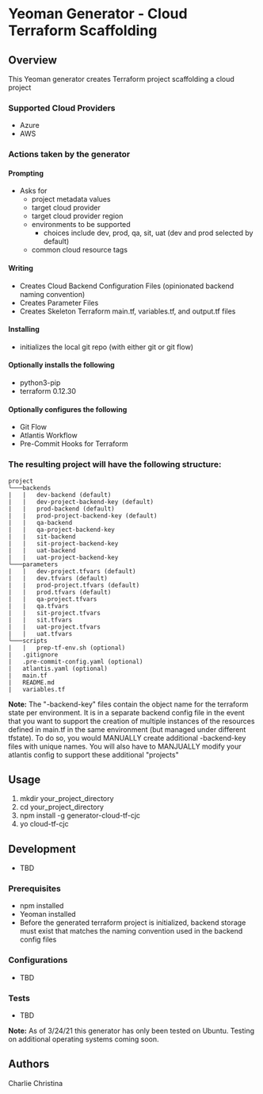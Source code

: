 # Yeoman Generator - Cloud Terraform Scaffolding
## Overview

This Yeoman generator creates Terraform project scaffolding a cloud project 

### Supported Cloud Providers
- Azure
- AWS

### Actions taken by the generator

#### Prompting
- Asks for 
    - project metadata values 
    - target cloud provider
    - target cloud provider region
    - environments to be supported
        - choices include dev, prod, qa, sit, uat (dev and prod selected by default)
    - common cloud resource tags

#### Writing
- Creates Cloud Backend Configuration Files (opinionated backend naming convention)
- Creates Parameter Files
- Creates Skeleton Terraform main.tf, variables.tf, and output.tf files

#### Installing
- initializes the local git repo (with either git or git flow)

#### Optionally installs the following
- python3-pip
- terraform 0.12.30

#### Optionally configures the following
- Git Flow
- Atlantis Workflow
- Pre-Commit Hooks for Terraform

### The resulting project will have the following structure:

```
project
└───backends
|   |   dev-backend (default)
|   |   dev-project-backend-key (default)
|   |   prod-backend (default)
|   |   prod-project-backend-key (default)
|   |   qa-backend
|   |   qa-project-backend-key
|   |   sit-backend
|   |   sit-project-backend-key
|   |   uat-backend
|   |   uat-project-backend-key
└───parameters
|   |   dev-project.tfvars (default)
|   |   dev.tfvars (default)
|   |   prod-project.tfvars (default)
|   |   prod.tfvars (default)
|   |   qa-project.tfvars 
|   |   qa.tfvars
|   |   sit-project.tfvars 
|   |   sit.tfvars
|   |   uat-project.tfvars 
|   |   uat.tfvars
└───scripts
|   |   prep-tf-env.sh (optional)
|   .gitignore
|   .pre-commit-config.yaml (optional)
|   atlantis.yaml (optional)
|   main.tf
|   README.md
|   variables.tf
```

**Note:** The "-backend-key" files contain the object name for the terraform state per environment.  It is in a separate backend config file in the event that you want to support the creation of multiple instances of the resources defined in main.tf in the same environment (but managed under different tfstate).  To do so, you would MANUALLY create additional -backend-key files with unique names.  You will also have to MANJUALLY modify your atlantis config to support these additional "projects"

## Usage

<ol>
<li> mkdir your_project_directory
<li> cd your_project_directory
<li> npm install -g generator-cloud-tf-cjc
<li> yo cloud-tf-cjc
</ol>

## Development
- TBD

### Prerequisites

- npm installed
- Yeoman installed
- Before the generated terraform project is initialized, backend storage must exist that matches the naming convention used in the backend config files

### Configurations

- TBD



### Tests

- TBD

**Note:** As of 3/24/21 this generator has only been tested on Ubuntu.  Testing on additional operating systems coming soon.

## Authors
Charlie Christina